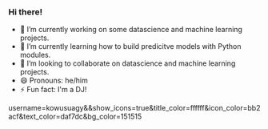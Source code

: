 ### Hi there!

- 🔭 I’m currently working on some datascience and machine learning projects.
- 🌱 I’m currently learning how to build predicitve models with Python modules.
- 👯 I’m looking to collaborate on datascience and machine learning projects.
- 😄 Pronouns: he/him
- ⚡ Fun fact: I'm a DJ!

username=kowusuagy&&show_icons=true&title_color=ffffff&icon_color=bb2acf&text_color=daf7dc&bg_color=151515
